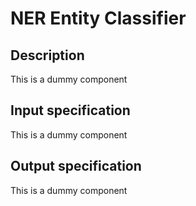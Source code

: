 # NER Entity Classifier

## Description

This is a dummy component

## Input specification

This is a dummy component

## Output specification

This is a dummy component